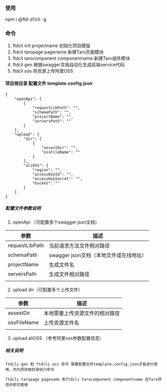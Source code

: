 ### 使用
npm i @ftd-zf/cli -g

### 命令
1. ftdcli init projectname
初始化项目模版
2. ftdcli taropage pagename
新建Taro页面模块
3. ftdcli tarocomponent componentname
新建Taro组件模块
4. ftdcli gen
根据swagger文档自动化生成前端service代码
5. ftdcli oss
将资源上传阿里OSS

#### 项目根目录 配置文件 template.config.json
```
{
    "openApi": [
        {
            "requestLibPath": "",
            "schemaPath": "",
            "projectName": "",
            "serversPath": ""
        }
    ],
    "upload": {
        "dir": [
            {
                "assestDir": "",
                "ossFileName": ""
            }
        ],
        "aliOSS": {
            "region": "",
            "accessKeyId": "",
            "accessKeySecret": "",
            "bucket": ""
        }
    }
}
```

##### 配置文件参数说明
1. openApi （可配置多个swagger json文档）

| 参数           |  描述                |
| ----------------- | ----------------|
|   requestLibPath  |        当前请求方法文件相对路径     |
|   schemaPath      |         swagger json文档（本地文件或在线地址）     |
|   projectName      |         生成文件名     |
|   serversPath      |         生成文件相对路径     |
|||


2. upload dir（可配置多个上传文件）

| 参数           |  描述                |
| ----------------- | ----------------|
|   assestDir  |       本地需要上传资源文件的相对路径    |
|   ossFileName      |    上传资源文件名   |
|||

3. upload aliOSS （参考阿里oss参数配置信息）


##### 相关说明
```
ftdcli gen 和 ftdcli oss 命令 需要配置文件template.config.json才能进行使用，均为项目根目录执行命令

ftdcli taropage pagename 和ftdcli tarocomponent componentname 在Taro项目中即可使用

```